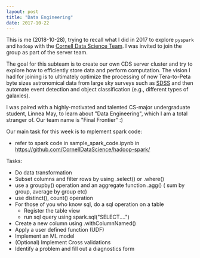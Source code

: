 ```yaml
---
layout: post
title: "Data Engineering"
date: 2017-10-22
---
```


This is me (2018-10-28), trying to recall what I did in 2017 to explore `pyspark` and `hadoop` with the [Cornell Data Science Team](https://cornelldata.science/). I was invited to join the group as part of the server team. 

The goal for this subteam is to create our own CDS server cluster and try to explore how to efficiently store data and perform computation. The vision I had for joining is to ultimately optimize the processing of now Tera-to-Peta byte sizes astronomical data from large sky surveys such as [SDSS](https://www.sdss.org/) and then automate event detection and object classification (e.g., different types of galaxies).  

I was paired with a highly-motivated and talented CS-major undergraduate student, Linnea May, to learn about "Data Engineering", which I am a total stranger of. Our team name is "Final Frontier" :)

Our main task for this week is to mplement spark code:
- refer to spark code in sample_spark_code.ipynb in https://github.com/CornellDataScience/hadoop-spark/

Tasks:
- Do data transformation
- Subset columns and filter rows by using .select() or .where()
- use a groupby() operation and an aggregate function .agg() ( sum by group, average by group etc)
- use distinct(), count() operation
- For those of you who know sql, do a sql operation on a table
    - Register the table view
    - run sql query using spark.sql("SELECT....")
- Create a new column using .withColumnNamed()
- Apply a user defined function (UDF)
- Implement an ML model
- (Optional) Implement Cross validations
- Identify a problem and fill out a diagnostics form


